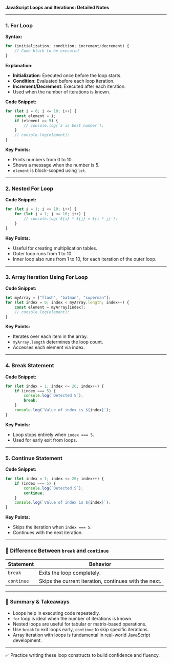 **JavaScript Loops and Iterations: Detailed Notes**

---

### 1. **For Loop**

**Syntax:**

```javascript
for (initialization; condition; increment/decrement) {
    // Code block to be executed
}
```

**Explanation:**

* **Initialization**: Executed once before the loop starts.
* **Condition**: Evaluated before each loop iteration.
* **Increment/Decrement**: Executed after each iteration.
* Used when the number of iterations is known.

**Code Snippet:**

```javascript
for (let i = 0; i <= 10; i++) {
    const element = i;
    if (element == 5) {
        // console.log(`5 is best number`);
    }
    // console.log(element);
}
```

**Key Points:**

* Prints numbers from 0 to 10.
* Shows a message when the number is 5.
* `element` is block-scoped using `let`.

---

### 2. **Nested For Loop**

**Code Snippet:**

```javascript
for (let i = 1; i <= 10; i++) {
    for (let j = 1; j <= 10; j++) {
        // console.log(`${i} * ${j} = ${i * j}`);
    }
}
```

**Key Points:**

* Useful for creating multiplication tables.
* Outer loop runs from 1 to 10.
* Inner loop also runs from 1 to 10, for each iteration of the outer loop.

---

### 3. **Array Iteration Using For Loop**

**Code Snippet:**

```javascript
let myArray = ["flash", "batman", "superman"];
for (let index = 0; index < myArray.length; index++) {
    const element = myArray[index];
    // console.log(element);
}
```

**Key Points:**

* Iterates over each item in the array.
* `myArray.length` determines the loop count.
* Accesses each element via index.

---

### 4. **Break Statement**

**Code Snippet:**

```javascript
for (let index = 1; index <= 20; index++) {
    if (index === 5) {
        console.log(`Detected 5`);
        break;
    }
    console.log(`Value of index is ${index}`);
}
```

**Key Points:**

* Loop stops entirely when `index === 5`.
* Used for early exit from loops.

---

### 5. **Continue Statement**

**Code Snippet:**

```javascript
for (let index = 1; index <= 20; index++) {
    if (index === 5) {
        console.log(`Detected 5`);
        continue;
    }
    console.log(`Value of index is ${index}`);
}
```

**Key Points:**

* Skips the iteration when `index === 5`.
* Continues with the next iteration.

---

### 🚫 Difference Between `break` and `continue`

| Statement  | Behavior                                              |
| ---------- | ----------------------------------------------------- |
| `break`    | Exits the loop completely.                            |
| `continue` | Skips the current iteration, continues with the next. |

---

### 📌 Summary & Takeaways

* Loops help in executing code repeatedly.
* `for` loop is ideal when the number of iterations is known.
* Nested loops are useful for tabular or matrix-based operations.
* Use `break` to exit loops early, `continue` to skip specific iterations.
* Array iteration with loops is fundamental in real-world JavaScript development.

---

✅ Practice writing these loop constructs to build confidence and fluency.
